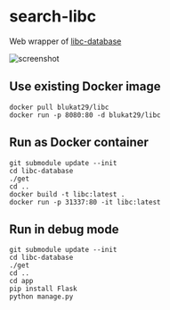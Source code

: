 # search-libc

Web wrapper of [libc-database](https://github.com/niklasb/libc-database)

![screenshot](https://raw.githubusercontent.com/blukat29/search-libc/master/screenshot.png)

## Use existing Docker image

    docker pull blukat29/libc
    docker run -p 8080:80 -d blukat29/libc

## Run as Docker container

    git submodule update --init
    cd libc-database
    ./get
    cd ..
    docker build -t libc:latest .
    docker run -p 31337:80 -it libc:latest

## Run in debug mode

    git submodule update --init
    cd libc-database
    ./get
    cd ..
    cd app
    pip install Flask
    python manage.py
